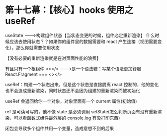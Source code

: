 # 第十七幕：【核心】hooks 使用之 useRef

useState --->构建组件状态【当状态变更的时候，组件必定重新渲染】
什么时候应该去使用状态？？如果你的组件里的数据需要和 react 产生连接（视图需要变化），那么你就需要使用状态

【没有必要的重新渲染就是在对页面性能的浪费】

有且只有一个根组件 <></> --->是一个语法糖：写某个语法更加舒服
React.Fragment <Fragment><Fragment> === <></>

useRef：构建一个状态出来，但是这个状态是直接脱离 react 控制的，他的变化也不会造成重新渲染，同时状态还不会因为组建的重新渲染而被初始化

useRef 会返回给你一个对象，对象里面有一个 current 属性(初始值)

ref 是可读可写的，他不像 state 是必须调用 setState(怎么判断页面有没有重新渲染，可以看函数式组件最外层的 console.log 有没打印东西)

闭包会导致多个组件共用一个变量，造成意想不到的后果

